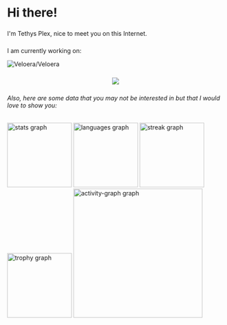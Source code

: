 <h1 align="left">Hi there!</h1>

###

<p align="left">I'm Tethys Plex, nice to meet you on this Internet.</p>

###

I am currently working on:

![Veloera/Veloera](https://gh-card.vercel.app/shared?username=veloera&repo=veloera&graphicType=flow&flowType=plus-levitated)

###

<div align="center">
  <img src="https://visitor-badge.laobi.icu/badge?page_id=UsSubDidIt.UsSubDidIt&"  />
</div>

###

<h6 align="left">Also, here are some data that you may not be interested in but that I would love to show you:</h6>

###

<div align="left">
  <img src="https://github-readme-stats.vercel.app/api?username=UsSubDidIt&hide_title=false&hide_rank=false&show_icons=true&include_all_commits=true&count_private=true&disable_animations=false&theme=dracula&locale=en&hide_border=false&order=1" height="150" alt="stats graph"  />
  <img src="https://github-readme-stats.vercel.app/api/top-langs?username=UsSubDidIt&locale=en&hide_title=false&layout=compact&card_width=320&langs_count=5&theme=dracula&hide_border=false&order=2" height="150" alt="languages graph"  />
  <img src="https://streak-stats.demolab.com?user=UsSubDidIt&locale=en&mode=daily&theme=dracula&hide_border=false&border_radius=5&order=3" height="150" alt="streak graph"  />
  <img src="https://github-profile-trophy.vercel.app?username=UsSubDidIt&theme=dracula&column=-1&row=1&margin-w=8&margin-h=8&no-bg=false&no-frame=false&order=4" height="150" alt="trophy graph"  />
  <img src="https://github-readme-activity-graph.vercel.app/graph?username=UsSubDidIt&radius=16&theme=react&area=true&order=5" height="300" alt="activity-graph graph"  />
</div>

###
